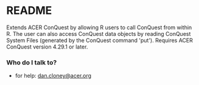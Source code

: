 # README #

Extends ACER ConQuest by allowing R users to call ConQuest from within R. The user can also access ConQuest data objects by reading ConQuest System Files (generated by the ConQuest command 'put'). Requires ACER ConQuest version 4.29.1 or later.

### Who do I talk to? ###

* for help: dan.cloney@acer.org
